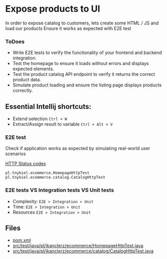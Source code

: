 # Expose products to UI

In order to expose catalog to customers, lets create some HTML / JS and load our products
Ensure it works as expected with E2E test

### ToDoes
- Write E2E tests to verify the functionality of your frontend and backend integration.
- Test the homepage to ensure it loads without errors and displays expected elements.
- Test the product catalog API endpoint to verify it returns the correct product data.
- Simulate product loading and ensure the listing page displays products correctly.

## Essential Intellij shortcuts:

* Extend selection ``Ctrl + W``
* Extract/Assign result to variable ``Ctrl + Alt + V``

### E2E test

Check if application works as expected by simulating real-world user scenarios

[HTTP Status codes](https://developer.mozilla.org/en-US/docs/Web/HTTP/Status)

`pl.tnykiel.ecommerce.HomepageHttpTest`
`pl.tnykiel.ecommerce.catalog.CatalogHttpTest`

### E2E tests VS Integration tests VS Unit tests

* Complexity: `E2E > Integration > Unit`
* Time: `E2E > Integration > Unit`
* Resources `E2E > Integration > Unit`


## Files
* [pom.xml](../pom.xml)
* [src/test/java/pl/jkanclerz/ecommerce/HomepageHttpTest.java](../src/test/java/pl/tnykiel/ecommerce/HomepageHttpTest.java)
* [src/test/java/pl/jkanclerz/ecommerce/catalog/CatalogHttpTest.java](../src/test/java/pl/tnykiel/ecommerce/catalog/CatalogHttpTest.java)

